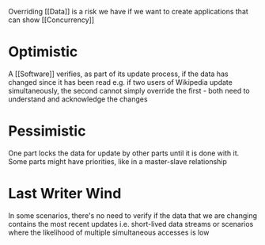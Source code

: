 Overriding [[Data]] is a risk we have if we want to create applications that can show [[Concurrency]]

# Optimistic

A [[Software]] verifies, as part of its update process, if the data has changed since it has been read e.g. if two users of Wikipedia update simultaneously, the second cannot simply override the first - both need to understand and acknowledge the changes

# Pessimistic

One part locks the data for update by other parts until it is done with it. Some parts might have priorities, like in a master-slave relationship

# Last Writer Wind

In some scenarios, there's no need to verify if the data that we are changing contains the most recent updates i.e. short-lived data streams or scenarios where the likelihood of multiple simultaneous accesses is low